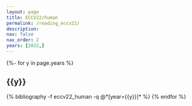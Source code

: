 ```yaml
---
layout: page
title: ECCV22/human
permalink: /reading_eccv22/
description: 
nav: false
nav_order: 2
years: [2022,]
---
```



<div class="publications">
<!-- pages/projects.md -->
{%- for y in page.years %}
<h2 class="year">{{y}}</h2>
  {% bibliography -f eccv22_human -q @*[year={{y}}]* %}
{% endfor %}

</div>

